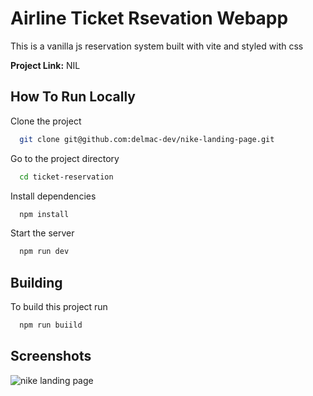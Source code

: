 
# Airline Ticket Rsevation Webapp

This is a vanilla js reservation system built with vite and styled with css

**Project Link:** NIL


## How To Run Locally

Clone the project

```bash
  git clone git@github.com:delmac-dev/nike-landing-page.git
```

Go to the project directory

```bash
  cd ticket-reservation
```

Install dependencies

```bash
  npm install
```

Start the server

```bash
  npm run dev
```


## Building

To build this project run

```bash
  npm run buiild
```

## Screenshots

![nike landing page]()
